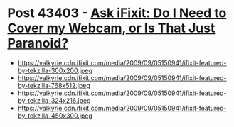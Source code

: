 # Post 43403 - [Ask iFixit: Do I Need to Cover my Webcam, or Is That Just Paranoid?](https://www.ifixit.com/News/43403/ask-ifixit-do-i-need-to-cover-my-webcam-or-is-that-just-paranoid)

- https://valkyrie.cdn.ifixit.com/media/2009/09/05150941/ifixit-featured-by-tekzilla-300x200.jpeg
- https://valkyrie.cdn.ifixit.com/media/2009/09/05150941/ifixit-featured-by-tekzilla-768x512.jpeg
- https://valkyrie.cdn.ifixit.com/media/2009/09/05150941/ifixit-featured-by-tekzilla-324x216.jpeg
- https://valkyrie.cdn.ifixit.com/media/2009/09/05150941/ifixit-featured-by-tekzilla-450x300.jpeg
